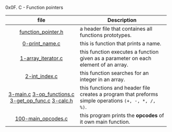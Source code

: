 0x0F. C - Function pointers

| file | Description |
|:----:|-------------|
| [function_pointer.h](https://github.com/RadouaneAbn/alx-low_level_programming/blob/master/0x0F-function_pointers/function_pointers.h) | a header file that containes all functions prototypes. |
| [0-print_name.c](https://github.com/RadouaneAbn/alx-low_level_programming/blob/master/0x0F-function_pointers/0-print_name.c) | this is function that prints a name. |
| [1-array_iterator.c](https://github.com/RadouaneAbn/alx-low_level_programming/blob/master/0x0F-function_pointers/1-array_iterator.c) | this function executes a function given as a parameter on each element of an array. |
| [2-int_index.c](https://github.com/RadouaneAbn/alx-low_level_programming/blob/master/0x0F-function_pointers/2-int_index.c) | this function searches for an integer in an array. |
| [3-main.c](https://github.com/RadouaneAbn/alx-low_level_programming/blob/master/0x0F-function_pointers/3-main.c) [3-op_functions.c](https://github.com/RadouaneAbn/alx-low_level_programming/blob/master/0x0F-function_pointers/3-main.c) [3-get_op_func.c](https://github.com/RadouaneAbn/alx-low_level_programming/blob/master/0x0F-function_pointers/3-get_op_func.c) [3-calc.h](https://github.com/RadouaneAbn/alx-low_level_programming/blob/master/0x0F-function_pointers/3-calc.h) | this functions and header file creates a program that preforms simple operations `(+, -, *, /, %)`. |
| [100-main_opcodes.c](https://github.com/RadouaneAbn/alx-low_level_programming/blob/master/0x0F-function_pointers/100-main_opcodes.c) | this program prints the **opcodes** of it own main function. |
